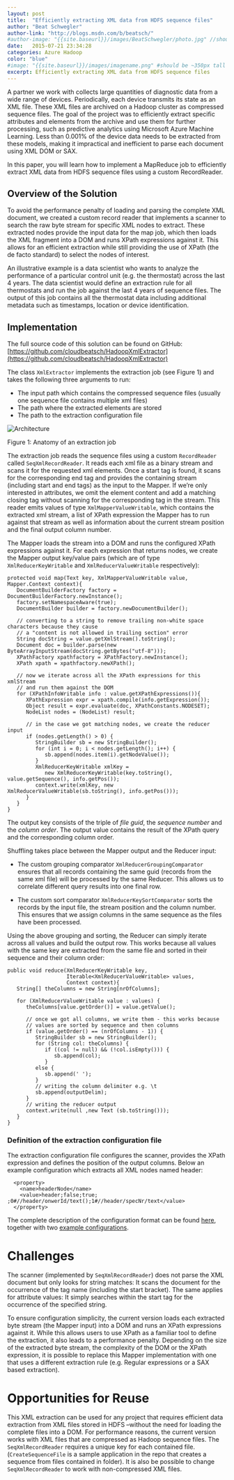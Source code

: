 ```yaml
---
layout: post
title:  "Efficiently extracting XML data from HDFS sequence files"
author: "Beat Schwegler"
author-link: "http://blogs.msdn.com/b/beatsch/"
#author-image: "{{site.baseurl}}/images/BeatSchwegler/photo.jpg" //should be square dimensions
date:   2015-07-21 23:34:28
categories: Azure Hadoop
color: "blue"
#image: "{{site.baseurl}}/images/imagename.png" #should be ~350px tall
excerpt: Efficiently extracting XML data from HDFS sequence files
---
```


A partner we work with collects large quantities of diagnostic data from a wide range of devices. Periodically, each device transmits its state as an XML file. These XML files are archived on a Hadoop cluster as compressed sequence files. The goal of the project was to efficiently extract specific attributes and elements from the archive and use them for further processing, such as predictive analytics using Microsoft Azure Machine Learning. Less than 0.001% of the device data needs to be extracted from these models, making it impractical and inefficient to parse each document using XML DOM or SAX.

In this paper, you will learn how to implement a MapReduce job to efficiently extract XML data from HDFS sequence files using a custom RecordReader.

## Overview of the Solution

To avoid the performance penalty of loading and parsing the complete XML document, we created a custom record reader that implements a scanner to search the raw byte stream for specific XML nodes to extract. These extracted nodes provide the input data for the map job, which then loads the XML fragment into a DOM and runs XPath expressions against it. This allows for an efficient extraction while still providing the use of XPath (the de facto standard) to select the nodes of interest.

An illustrative example is a data scientist who wants to analyze the performance of a particular control unit (e.g. the thermostat) across the last 4 years. The data scientist would define an extraction rule for all thermostats and run the job against the last 4 years of sequence files. The output of this job contains all the thermostat data including additional metadata such as timestamps, location or device identification.

## Implementation

The full source code of this solution can be found on GitHub: [https://github.com/cloudbeatsch/HadoopXmlExtractor](https://github.com/cloudbeatsch/HadoopXmlExtractor)

The class `XmlExtractor` implements the extraction job (see Figure 1) and takes the following three arguments to run:

- The input path which contains the compressed sequence files (usually one sequence file contains multiple xml files)
- The path where the extracted elements are stored
- The path to the extraction configuration file

![Architecture]({{site.baseurl}}/images/2015-07-21-Hadoop-Efficiently-extract-data-from-XML-files-stored-in-hdfs-sequence-files_images/image001.png)

Figure 1: Anatomy of an extraction job

The extraction job reads the sequence files using a custom `RecordReader` called `SeqXmlRecordReader`. It reads each xml file as a binary stream and scans it for the requested xml elements. Once a start tag is found, it scans for the corresponding end tag and provides the containing stream (including start and end tags) as the input to the Mapper. If we’re only interested in attributes, we omit the element content and add a matching closing tag without scanning for the corresponding tag in the stream. This reader emits values of type `XmlMapperValueWritable`, which contains the extracted xml stream, a list of XPath expression the Mapper has to run against that stream as well as information about the current stream position and the final output column number.

The Mapper loads the stream into a DOM and runs the configured XPath expressions against it. For each expression that returns nodes, we create the Mapper output key/value pairs (which are of type `XmlReducerKeyWritable` and `XmlReducerValueWritable` respectively):

```
protected void map(Text key, XmlMapperValueWritable value, Mapper.Context context){
   DocumentBuilderFactory factory = DocumentBuilderFactory.newInstance();
   factory.setNamespaceAware(true);
   DocumentBuilder builder = factory.newDocumentBuilder();

   // converting to a string to remove trailing non-white space characters because they cause
   // a "content is not allowed in trailing section" error
   String docString = value.getXmlStream().toString();
   Document doc = builder.parse(new ByteArrayInputStream(docString.getBytes("utf-8")));
   XPathFactory xpathfactory = XPathFactory.newInstance();
   XPath xpath = xpathfactory.newXPath();

   // now we iterate across all the XPath expressions for this xmlStream
   // and run them against the DOM
   for (XPathInfoWritable info : value.getXPathExpressions()){
      XPathExpression expr = xpath.compile(info.getExpression());
      Object result = expr.evaluate(doc, XPathConstants.NODESET);
      NodeList nodes = (NodeList) result;

      // in the case we got matching nodes, we create the reducer input
      if (nodes.getLength() > 0) {
         StringBuilder sb = new StringBuilder();
         for (int i = 0; i < nodes.getLength(); i++) {
            sb.append(nodes.item(i).getNodeValue());
         }
         XmlReducerKeyWritable xmlKey =
            new XmlReducerKeyWritable(key.toString(), value.getSequence(), info.getPos());
         context.write(xmlKey, new XmlReducerValueWritable(sb.toString(), info.getPos()));
      }
   }
}
```

The output key consists of the triple of _file guid_, the _sequence number_ and the _column order_. The output value contains the result of the XPath query and the corresponding column order.

Shuffling takes place between the Mapper output and the Reducer input:

- The custom grouping comparator `XmlReducerGroupingComparator` ensures that all records containing the same guid (records from the same xml file) will be processed by the same Reducer. This allows us to correlate different query results into one final row.

- The custom sort comparator `XmlReducerKeySortComparator` sorts the records by the input file, the stream position and the column number. This ensures that we assign columns in the same sequence as the files have been processed.

Using the above grouping and sorting, the Reducer can simply iterate across all values and build the output row. This works because all values with the same key are extracted from the same file and sorted in their sequence and their column order:

```
public void reduce(XmlReducerKeyWritable key,
                   Iterable<XmlReducerValueWritable> values,
                   Context context){
   String[] theColumns = new String[nrOfColumns];

   for (XmlReducerValueWritable value : values) {
      theColumns[value.getOrder()] = value.getValue();

      // once we got all columns, we write them - this works because
      // values are sorted by sequence and then columns
      if (value.getOrder() == (nrOfColumns - 1)) {
         StringBuilder sb = new StringBuilder();
         for (String col: theColumns) {
            if ((col != null) && (!col.isEmpty())) {
               sb.append(col);
            }
         else {
            sb.append(' ');
         }
         // writing the column delimiter e.g. \t
         sb.append(outputDelim);
      }
      // writing the reducer output
      context.write(null ,new Text (sb.toString()));
   }
}
```

### Definition of the extraction configuration file

The extraction configuration file configures the scanner, provides the XPath expression and defines the position of the output columns. Below an example configuration which extracts all XML nodes named header:

```
  <property>
    <name>headerNode</name>
    <value>header;false;true; ;0#//header/onwerId/text();1#//header/specNr/text</value>
  </property>
```

The complete description of the configuration format can be found [here](https://github.com/cloudbeatsch/HadoopXmlExtractor/blob/master/README.md), together with two [example configurations](https://github.com/cloudbeatsch/HadoopXmlExtractor/tree/master/testdata).

# Challenges

The scanner (implemented by `SeqXmlRecordReader`) does not parse the XML document but only looks for string matches: It scans the document for the occurrence of the tag name (including the start bracket). The same applies for attribute values: It simply searches within the start tag for the occurrence of the specified string.

To ensure configuration simplicity, the current version loads each extracted byte stream (the Mapper input) into a DOM and runs an XPath expressions against it. While this allows users to use XPath as a familiar tool to define the extraction, it also leads to a performance penalty. Depending on the size of the extracted byte stream, the complexity of the DOM or the XPath expression, it is possible to replace this Mapper implementation with one that uses a different extraction rule (e.g. Regular expressions or a SAX based extraction).

# Opportunities for Reuse

This XML extraction can be used for any project that requires efficient data extraction from XML files stored in HDFS –without the need for loading the complete files into a DOM. For performance reasons, the current version works with XML files that are compressed as Hadoop sequence files. The `SeqXmlRecordReader` requires a unique key for each contained file. (`CreateSequenceFile` is a sample application in the repo that creates a sequence from files contained in folder). It is also be possible to change `SeqXmlRecordReader` to work with non-compressed XML files.
